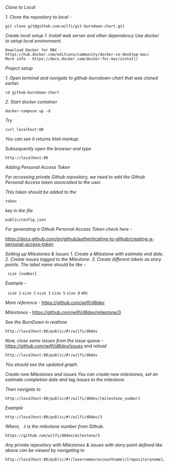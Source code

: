 _Clone to Local_

_1. Clone the repository to local -_ 
```
git clone git@github.com:wilfi/git-burndown-chart.git
```
_Create local setup_
_1. Install web server and other dependency_
_Use docker to setup local environment._ 

 ```
Download Docker for MAC - https://hub.docker.com/editions/community/docker-ce-desktop-mac/
More info - https://docs.docker.com/docker-for-mac/install/

```
_Project setup_

_1. Open terminal and navigate to  github-burndown-chart that was cloned earlier._

```
cd github-burndown-chart
```
_2. Start docker container_

```
docker-compose up -d
```

_Try_ 

```
curl localhost:80
```

_You can see it returns html markup._

_Subsequently open the browser and type_

```
http://localhost:80
```

_Adding Personal Access Token_

_For accessing private Github repository, we need to add the Github Personal Access token associated to the user._ 

_This token should be added to the_ 

``` token ``` 

_key in the file_


```
public/config.json
```

_For generating a Github Personal Access Token check here -_ 

https://docs.github.com/en/github/authenticating-to-github/creating-a-personal-access-token 

_Setting up Milestones & Issues_
_1. Create a Milestone with estimate end date._
_2. Create issues tagged to the Milestone._
_3. Create different labels as story points. The label name should be like -_ 

``` size [number]```

_Example -_ 

``` size 1```  ``` size 2 ``` ``` size 3 ``` ``` size 5 ``` ``` size 8 ```  etc

_More reference_ - https://github.com/wilfi/d8dev

_Milestones_ - https://github.com/wilfi/d8dev/milestone/3

_See the BurnDown in realtime_

```
http://localhost:80/public/#!/wilfi/d8dev
```

_Now, close some issues from the issue queue - https://github.com/wilfi/d8dev/issues
and reload_ 

```
http://localhost:80/public/#!/wilfi/d8dev
```

_You should see the updated graph._

_Create new Milestones and issues_
_You can create new milestones, set an estimate completion date and tag issues to the milestone._

_Then navigate to_ 

```
http://localhost:80/public/#!/wilfi/d8dev/[milestone_number]
```

_Example_ 

```
http://localhost:80/public/#!/wilfi/d8dev/3
```

_Where, ``` 3``` is the milestone number from Github._

```
https://github.com/wilfi/d8dev/milestone/3
```

_Any private repository with Milestones & issues with story point defined like above can be viewed by navigating to_ 

```
http://localhost:80/public/#!/[usernameoraccountname]/[repositoryname]/[milestone_number]
```